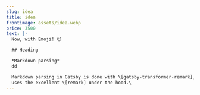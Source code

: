 ```yaml
---
slug: idea
title: idea
frontimage: assets/idea.webp
price: 3500
text: |-
  Now, with Emoji! 😉

  ## Heading

  *Markdown parsing*
  dd

  Markdown parsing in Gatsby is done with \[gatsby-transformer-remark], which
  uses the excellent \[remark] under the hood.\
---
```

